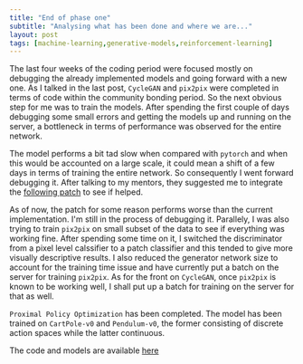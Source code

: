 ```yaml
---
title: "End of phase one"
subtitle: "Analysing what has been done and where we are..."
layout: post
tags: [machine-learning,generative-models,reinforcement-learning]
---
```


The last four weeks of the coding period were focused mostly on debugging the already implemented models and going forward with a new one. As I talked in the last post, `CycleGAN` and `pix2pix` were completed in terms of code within the community bonding period. So the next obvious step for me was to train the models. After spending the first couple of days debugging some small errors and getting the models up and running on the server, a bottleneck in terms of performance was observed for the entire network. 

The model performs a bit tad slow when compared with `pytorch` and when this would be accounted on a large scale, it could mean a shift of a few days in terms of training the entire network. So consequently I went forward debugging it. After talking to my mentors, they suggested me to integrate the [following patch](https://github.com/shreyas-kowshik/PPO.jl) to see if helped.

As of now, the patch for some reason performs worse than the current implementation. I'm still in the process of debugging it. Parallely, I was also trying to train `pix2pix` on small subset of the data to see if everything was working fine. After spending some time on it, I switched the discriminator from a pixel level calssifier to a patch classifier and this tended to give more visually descriptive results. I also reduced the generator network size to account for the training time issue and have currently put a batch on the server for training `pix2pix`. As for the front on `CycleGAN`, once `pix2pix` is known to be working well, I shall put up a batch for training on the server for that as well.

`Proximal Policy Optimization` has been completed. The model has been trained on `CartPole-v0` and `Pendulum-v0`, the former consisting of discrete action spaces while the latter continuous. 

The code and models are available [here](https://github.com/shreyas-kowshik/PPO.jl)
